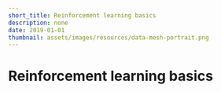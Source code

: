 ```yaml
---
short_title: Reinforcement learning basics
description: none
date: 2019-01-01
thumbnail: assets/images/resources/data-mesh-portrait.png
---
```


# Reinforcement learning basics
